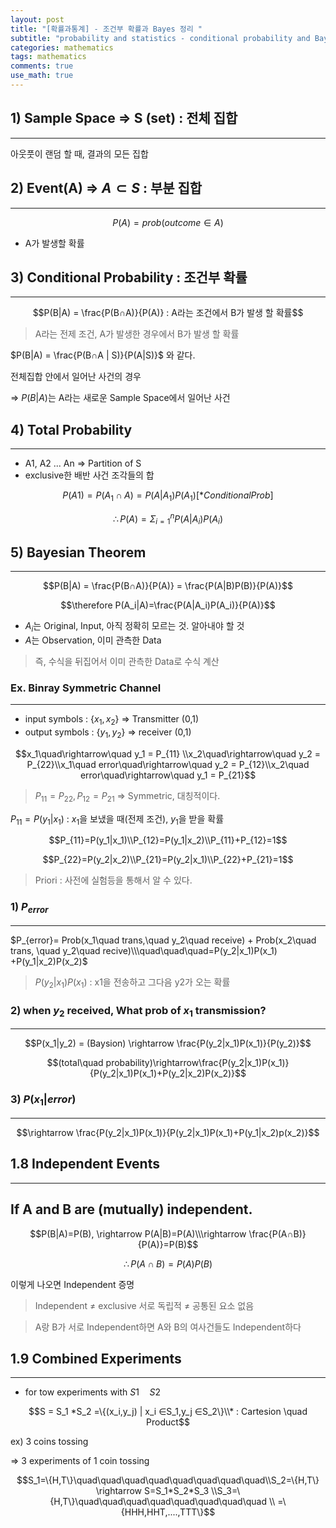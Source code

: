 ```yaml
---
layout: post
title: "[확률과통계] - 조건부 확률과 Bayes 정리 "
subtitle: "probability and statistics - conditional probability and Bayesian Theroem "
categories: mathematics
tags: mathematics
comments: true
use_math: true
---
```


## 1) Sample Space ⇒ S (set) : 전체 집합

---

아웃풋이 랜덤 할 때, 결과의 모든 집합

## 2) Event(A) ⇒ $A ⊂ S$ : 부분 집합

---

$$P(A) = prob( outcome  ∈ A )$$

- A가 발생할 확률

## 3) Conditional Probability : 조건부 확률

---

$$P(B|A) = \frac{P(B∩A)}{P(A)} : A라는 조건에서 B가 발생 할 확률$$

> A라는 전제 조건, A가 발생한 경우에서 B가 발생 할 확률

$P(B|A) = \frac{P(B∩A | S)}{P(A|S)}$ 와 같다.

전체집합 안에서 일어난 사건의 경우

⇒ $P(B|A)$는 A라는 새로운 Sample Space에서 일어난 사건

## 4) Total Probability

---

$$
$$

- A1, A2 ... An ⇒ Partition of S
- exclusive한 배반 사건 조각들의 합

$$P(A1) = P(A_1∩A)=P(A|A_1)P(A_1)[*Conditional Prob]$$

$$\therefore P(A) = \Sigma^{n}_{i=1}P(A|A_i)P(A_i)$$

## 5) Bayesian Theorem

---

$$P(B|A) = \frac{P(B∩A)}{P(A)} = \frac{P(A|B)P(B)}{P(A)}$$

$$\therefore P(A_i|A)=\frac{P(A|A_i)P(A_i)}{P(A)}$$

- $A_i$는 Original, Input, 아직 정확히 모르는 것. 알아내야 할 것
- $A$는 Observation, 이미 관측한 Data

> 즉, 수식을 뒤집어서 이미 관측한 Data로 수식 계산

### Ex. Binray Symmetric Channel

---

- input symbols : {$x_1, x_2$} ⇒ Transmitter (0,1)
- output symbols : {$y_1,y_2$} ⇒ receiver (0,1)

$$x_1\quad\rightarrow\quad y_1 = P_{11} \\x_2\quad\rightarrow\quad y_2 = P_{22}\\x_1\quad error\quad\rightarrow\quad y_2 = P_{12}\\x_2\quad error\quad\rightarrow\quad y_1 = P_{21}$$

> $P_{11}=P_{22}, P_{12}=P_{21}$ ⇒ Symmetric, 대칭적이다.

$P_{11}=P(y_1|x_1)$ : $x_1$을 보냈을 때(전제 조건), $y_1$을 받을 확률

$$P_{11}=P(y_1|x_1)\\P_{12}=P(y_1|x_2)\\P_{11}+P_{12}=1$$

$$P_{22}=P(y_2|x_2)\\P_{21}=P(y_2|x_1)\\P_{22}+P_{21}=1$$

> Priori : 사전에 실험등을 통해서 알 수 있다.

### 1) $P_{error}$

---

$P_{error}= Prob(x_1\quad trans,\quad y_2\quad receive) + Prob(x_2\quad trans, \quad y_2\quad recive)\\\quad\quad\quad=P(y_2|x_1)P(x_1) +P(y_1|x_2)P(x_2)$

> $P(y_2|x_1)P(x_1)$ : x1을 전송하고 그다음 y2가 오는 확률

### 2) when $y_2$ received, What prob of $x_1$ transmission?

---

$$P(x_1|y_2) = (Baysion) \rightarrow \frac{P(y_2|x_1)P(x_1)}{P(y_2)}$$

$$(total\quad probability)\rightarrow\frac{P(y_2|x_1)P(x_1)}{P(y_2|x_1)P(x_1)+P(y_2|x_2)P(x_2)}$$

### 3) $P(x_1|error)$

---

$$\rightarrow \frac{P(y_2|x_1)P(x_1)}{P(y_2|x_1)P(x_1)+P(y_1|x_2)p(x_2)}$$

## 1.8 Independent Events

---

## If A and B are (mutually) independent.

$$P(B|A)=P(B), \rightarrow P(A|B)=P(A)\\\rightarrow \frac{P(A∩B)}{P(A)}=P(B)$$

$$\therefore P(A∩B)=P(A)P(B)$$

이렇게 나오면 Independent 증명

> Independent ≠ exclusive
> 서로 독립적 ≠ 공통된 요소 없음

> A랑 B가 서로 Independent하면 A와 B의 여사건들도 Independent하다

## 1.9 Combined Experiments

---

- for tow experiments with $S1 \quad S2$

$$S = S_1 *S_2 =\{(x_i,y_j) | x_i ∈S_1,y_j ∈S_2\}\\* : Cartesion \quad Product$$

ex) 3 coins tossing

⇒ 3 experiments of 1 coin tossing

$$S_1=\{H,T\}\quad\quad\quad\quad\quad\quad\quad\quad\\S_2=\{H,T\}  \rightarrow S=S_1*S_2*S_3 \\S_3=\{H,T\}\quad\quad\quad\quad\quad\quad\quad\quad \\ =\{HHH,HHT,....,TTT\}$$
